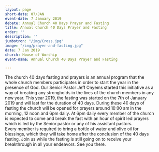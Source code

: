```yaml
---
layout: page
short-date: 07/JAN
event-date: 7 January 2019
debate: Annual Church 40 Days Prayer and Fasting
title: Annual Church 40 Days Prayer and Fasting
order: ''
description: ''
jumbotron: "/img/Cross.jpg"
image: "/img/prayer-and-fasting.jpg"
date: 7 Jan 2019
church: House of Worship
event-name: Annual Church 40 Days Prayer and Fasting

---
```

The church 40 days fasting and prayers is an annual program that the whole church members participates in order to start the year in the presence of God. Our Senior Pastor Jeff Onyems started this initiative as a way of breaking any strongholds in the lives of the church members in any new year. This year 2019, the fasting was started on the 7th of January 2019 and will last for the duration of 40 days. During these 40 days of fasting the church will be opened for prayers around 10:00 am in the morning, 12 noon and 6pm daily. At 6pm daily every member of the church is expected to come and break the fast with an hour of spirit led prayers which is led by the Senior pastor or any of his assistant pastors. <br/>  Every member is required to bring a bottle of water and olive oil for blessings, which they will take home after the conclusion of the 40 days fasting. Join us while the fasting is still going on to receive your breakthrough in all your endeavors. See you there. 